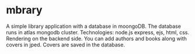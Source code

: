 # mbrary

A simple library application with a database in moongoDB.
The database runs in atlas mongodb cluster.
Technologies: node.js express, ejs, html, css.
Rendering on the backend side.
You can add authors and books along with covers in jped.
Covers are saved in the database.
